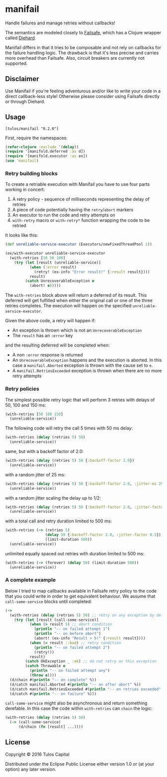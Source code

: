 # manifail

Handle failures and manage retries without callbacks!

The semantics are modeled closely to
[Failsafe](https://github.com/jhalterman/failsafe), which has a Clojure wrapper
called [Diehard](https://github.com/sunng87/diehard).

Manifail differs in that it tries to be composable and not rely on callbacks
for the failure handling logic. The drawback is that it's less precise and
carries more overhead than Failsafe. Also, circuit breakers are currently not
supported.

## Disclaimer

Use Manifail if you're feeling adventurous and/or like to write your code in a
direct callback-less style! Otherwise please consider using Failsafe directly
or through Diehard.

## Usage

`[tulos/manifail "0.2.0"]`

First, require the namespaces:

```clojure
(refer-clojure :exclude '(delay))
(require '[manifold.deferred :as d])
(require '[manifold.executor :as ex])
(use 'manifail)
```

### Retry building blocks

To create a retriable execution with Manifail you have to use four parts
working in concert:

1. A retry policy - sequence of milliseconds representing the delay of retries
2. A piece of code potentially having the `retry`/`abort` markers
3. An executor to run the code and retry attempts on
4. `with-retry` macro or `with-retry*` function wrapping the code to be retried

It looks like this:

```clojure
(def unreliable-service-executor (Executors/newFixedThreadPool 1))

(ex/with-executor unreliable-service-executor
  (with-retries [10 50 100]
    (try (let [result (unreliable-service)]
           (when (:error result)
             (retry! (ex-info "Error result!" {:result result})))
           result)
         (catch UnrecoverableException e
           (abort! e)))))
```

The `with-retries` block above will return a deferred of its result. This
deferred will get fulfilled when either the original call or one of the three
retries completes. The execution will happen on the specified
`unreliable-service-executor`.

Given the above code, a retry will happen if:

* An exception is thrown which is not an `UnrecoverableException`
* The `result` has an `:error` key

and the resulting deferred will be completed when:

* A non `:error` response is returned
* An `UnrecoverableException` happens and the execution is aborted. In this
  case a `manifail.Aborted` exception is thrown with the cause set to `e`.
* A `manifail.RetriesExceeded` exception is thrown when there are no more retry
  attempts

### Retry policies

The simplest possible retry logic that will perform 3 retries with delays of
50, 100 and 150 ms:

```clojure
(with-retries [50 100 150]
  (unreliable-service))
```

The following code will retry the call 5 times with 50 ms delay:

```clojure
(with-retries (delay (retries 5) 50)
  (unreliable-service))
```

same, but with a backoff factor of 2.0:

```clojure
(with-retries (delay (retries 5) 50 {:backoff-factor 2.0})
  (unreliable-service))
```

with a random jitter of 25 ms:

```clojure
(with-retries (delay (retries 5) 50 {:backoff-factor 2.0, :jitter-ms 25})
  (unreliable-service))
```

with a random jitter scaling the delay up to 1/2:

```clojure
(with-retries (delay (retries 5) 50 {:backoff-factor 2.0, :jitter-factor 0.5})
  (unreliable-service))
```

with a total call and retry duration limited to 500 ms:

```clojure
(with-retries (-> (retries 5)
                  (delay 50 {:backoff-factor 2.0, :jitter-factor 0.5})
                  (limit-duration 500))
  (unreliable-service))
```

unlimited equally spaced out retries with duration limited to 500 ms:

```clojure
(with-retries (-> (forever) (delay 50) (limit-duration 500))
  (unreliable-service))
```

### A complete example

Below I tried to map callbacks available in Failsafe retry policy to the code
that you could write in order to get equivalent behaviour.  We assume that
`call-some-service` blocks until completed:

```clojure
(->
  (with-retries (delay (retries 5) 50) ;; retry on any exception by default
    (try (let [result (call-some-service)]
           (when (> result 5) ;; abort condition
             (println "-- on failed attempt 1")
             (println "-- on before abort")
             (abort! (ex-info "Result > 5!" {:result result})))
           (when (= result ::bad) ;; retry condition
             (println "-- on failed attempt 2")
             (retry!))
           result)
         (catch OkException _ :ok) ;; do not retry on this exception
         (catch Throwable e
           (println "-- on failed attempt any")
           (throw e))))
  (d/chain #(println "-- on complete" %))
  (d/catch manifail.Aborted #(println "-- on after abort" %))
  (d/catch manifail.RetriesExceeded #(println "-- on retries exceeded" %))
  (d/catch #(println "-- on failure" %)))
```

`call-some-service` might also be asynchronous and return something derefable.
In this case the code within `with-retries` can `chain` the logic:

```clojure
(with-retries (delay (retries 5) 50)
  (-> (call-some-service)
      (d/chain (fn [result] ...))))
```

## License

Copyright © 2016 Tulos Capital

Distributed under the Eclipse Public License either version 1.0 or (at
your option) any later version.
